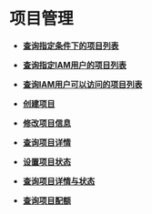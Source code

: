 # 项目管理<a name="iam_06_0000"></a>

-   **[查询指定条件下的项目列表](查询指定条件下的项目列表.md)**  

-   **[查询指定IAM用户的项目列表](查询指定IAM用户的项目列表.md)**  

-   **[查询IAM用户可以访问的项目列表](查询IAM用户可以访问的项目列表.md)**  

-   **[创建项目](创建项目.md)**  

-   **[修改项目信息](修改项目信息.md)**  

-   **[查询项目详情](查询项目详情.md)**  

-   **[设置项目状态](设置项目状态.md)**  

-   **[查询项目详情与状态](查询项目详情与状态.md)**  

-   **[查询项目配额](查询项目配额.md)**  


